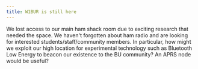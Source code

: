 ```yaml
---
title: W1BUR is still here
---
```


We lost access to our main ham shack room due to exciting research that needed the space. 
We haven't forgotten about ham radio and are looking for interested students/staff/community members. 
In particular, how might we exploit our high location for experimental technology such as Bluetooth Low Energy to beacon our existence to the BU community? 
An APRS node would be useful?
